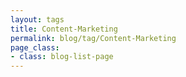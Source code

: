 ```yaml
---
layout: tags
title: Content-Marketing
permalink: blog/tag/Content-Marketing
page_class:
- class: blog-list-page
---
```

